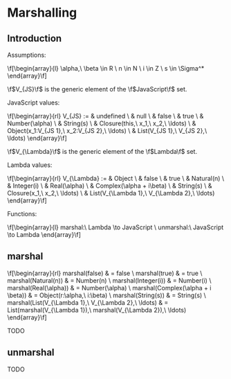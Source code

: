 # Marshalling

## Introduction

Assumptions:

\f[\begin{array}{l}
  \alpha,\ \beta \in R \\
  n \in N \\
  i \in Z \\
  s \in \Sigma^*
\end{array}\f]

\f$V_{JS}\f$ is the generic element of the \f$JavaScript\f$ set.

JavaScript values:

\f[\begin{array}{rl}
  V_{JS} := & undefined \\
          & null \\
          & false \\
          & true \\
          & Number(\alpha) \\
          & String(s) \\
          & Closure(this,\ x_1,\ x_2,\ \ldots) \\
          & Object(x_1:V_{JS 1},\ x_2:V_{JS 2},\ \ldots) \\
          & List(V_{JS 1},\ V_{JS 2},\ \ldots)
\end{array}\f]

\f$V_{\Lambda}\f$ is the generic element of the \f$Lambda\f$ set.

Lambda values:

\f[\begin{array}{rl}
  V_{\Lambda} := & Object \\
                 & false \\
                 & true \\
                 & Natural(n) \\
                 & Integer(i) \\
                 & Real(\alpha) \\
                 & Complex(\alpha + i\beta) \\
                 & String(s) \\
                 & Closure(x_1,\ x_2,\ \ldots) \\
                 & List(V_{\Lambda 1},\ V_{\Lambda 2},\ \ldots)
\end{array}\f]

Functions:

\f[\begin{array}{l}
  marshal:\ Lambda \to JavaScript \\
  unmarshal:\ JavaScript \to Lambda
\end{array}\f]

## marshal

\f[\begin{array}{rl}
  marshal(false) & = false \\
  marshal(true) & = true \\
  marshal(Natural(n)) & = Number(n) \\
  marshal(Integer(i)) & = Number(i) \\
  marshal(Real(\alpha)) & = Number(\alpha) \\
  marshal(Complex(\alpha + i \beta)) & = Object(r:\alpha,\ i:\beta) \\
  marshal(String(s)) & = String(s) \\
  marshal(List(V_{\Lambda 1},\ V_{\Lambda 2},\ \ldots) & = List(marshal(V_{\Lambda 1}),\ marshal(V_{\Lambda 2}),\ \ldots)
\end{array}\f]

TODO

## unmarshal

TODO
